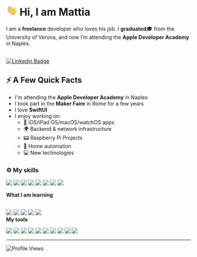 <h1> <img src="https://raw.githubusercontent.com/ABSphreak/ABSphreak/master/gifs/Hi.gif" width="30px"> Hi, I am Mattia</a>
</h1>


I am a **freelance** developer who loves his job. I **graduated**🎓 from the University of Verona, and now I’m attending the **Apple Developer Academy** in Naples.<br/><br/>

[![Linkedin Badge](https://img.shields.io/badge/-LinkedIn-blue?style=flat-square&logo=Linkedin&logoColor=white&link=https://www.linkedin.com/in/mattia-fochesato-9b2091126/)](https://www.linkedin.com/in/mattia-fochesato-9b2091126/)

## ⚡️ A Few Quick Facts

- I'm attending the **Apple Developer Academy** in Naples
- I took part in the **Maker Faire** in Rome for a few years
- I love **SwiftUI**
- I enjoy working on:
  - 📱 iOS/iPad OS/macOS/watchOS apps
  - 🌍 Backend & network infrastructure
  - 📟 Raspberry Pi Projects
  - 🤖 Home automation
  - 💻 New technologies



  
### ⚙️ My skills

![](https://img.shields.io/badge/Swift-informational?style=flat&logo=Swift&logoColor=white&color=7680D2)
![](https://img.shields.io/badge/SwiftUI-informational?style=flat&logo=swift&logoColor=white&color=7680D2)
![](https://img.shields.io/badge/Python-informational?style=flat&logo=Python&logoColor=white&color=7680D2)
![](https://img.shields.io/badge/JavaScript-informational?style=flat&logo=JavaScript&logoColor=white&color=7680D2)
![](https://img.shields.io/badge/HTML5-informational?style=flat&logo=html5&logoColor=white&color=7680D2)
![](https://img.shields.io/badge/CSS-informational?style=flat&logo=css3&logoColor=white&color=7680D2)
![](https://img.shields.io/badge/CSharp-informational?style=flat&logo=c-sharp&logoColor=white&color=7680D2)
![](https://img.shields.io/badge/MySQL-informational?style=flat&logo=MySQL&logoColor=white&color=7680D2)
<summary><b> What I am learning </b></summary>
<br>

![](https://img.shields.io/badge/Next.JS-informational?style=flat&logo=next.js&logoColor=white&color=7680D2)
![](https://img.shields.io/badge/React-informational?style=flat&logo=react&logoColor=white&color=7680D2)
![](https://img.shields.io/badge/Tailwind_CSS-informational?style=flat&logo=Tailwind-CSS&logoColor=white&color=7680D2)
![](https://img.shields.io/badge/Flutter-informational?style=flat&logo=flutter&logoColor=white&color=7680D2)
![](https://img.shields.io/badge/Sass-informational?style=flat&logo=Sass&logoColor=white&color=7680D2)
<br>
<b>My tools </b>

![](https://img.shields.io/badge/Docker-informational?style=flat&logo=docker&logoColor=white&color=7680D2)
![](https://img.shields.io/badge/NGINX-informational?style=flat&logo=nginx&logoColor=white&color=7680D2)
![](https://img.shields.io/badge/NPM-informational?style=flat&logo=npm&logoColor=white&color=7680D2)
![](https://img.shields.io/badge/Postman-informational?style=flat&logo=Postman&logoColor=white&color=7680D2)
![](https://img.shields.io/badge/Photoshop-informational?style=flat&logo=Adobe-Photoshop&logoColor=white&color=7680D2)
![](https://img.shields.io/badge/GitHub-informational?style=flat&logo=GitHub&logoColor=white&color=7680D2)
![](https://img.shields.io/badge/Xcode-informational?style=flat&logo=xcode&logoColor=white&color=7680D2)
![](https://img.shields.io/badge/VSCode-informational?style=flat&logo=visualstudiocode&logoColor=white&color=7680D2)
![](https://img.shields.io/badge/RaspberryPi-informational?style=flat&logo=raspberrypi&logoColor=white&color=7680D2)
![](https://img.shields.io/badge/Java-informational?style=flat&logo=Java&logoColor=white&color=7680D2)

---
![Profile Views](https://komarev.com/ghpvc/?username=MattiaFochesato)
